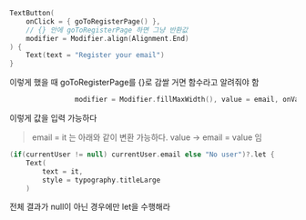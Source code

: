 
```kotlin
TextButton(  
    onClick = { goToRegisterPage() },  
    // {} 안에 goToRegisterPage 하면 그냥 반환값  
    modifier = Modifier.align(Alignment.End)  
) {  
    Text(text = "Register your email")  
}
```

이렇게 했을 때 goToRegisterPage를 {}로 감쌀 거면 함수라고 알려줘야 함

```kotlin
                modifier = Modifier.fillMaxWidth(), value = email, onValueChange = { email = it },
```

이렇게 값을 입력 가능하다

> email = it 는 아래와 같이 변환 가능하다.
> value -> email = value 임


```kotlin
(if(currentUser != null) currentUser.email else "No user")?.let {  
    Text(  
        text = it,  
        style = typography.titleLarge  
    )
```

전체 결과가 null이 아닌 경우에만 let을 수행해라